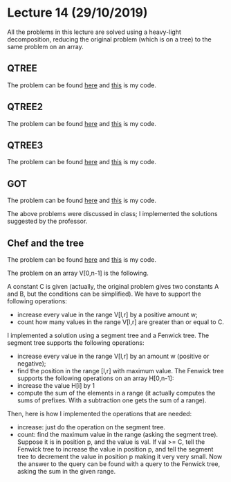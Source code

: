 # Lecture 14 (29/10/2019)

All the problems in this lecture are solved using a heavy-light decomposition, 
reducing the original problem (which is on a tree) to the same problem on an array.

## QTREE
The problem can be found [here](https://www.spoj.com/problems/QTREE/)
and [this](code/qtree.cpp) is my code.


## QTREE2
The problem can be found [here](https://www.spoj.com/problems/QTREE2/)
and [this](code/qtree2.cpp) is my code.


## QTREE3
The problem can be found [here](https://www.spoj.com/problems/QTREE3/)
and [this](code/qtree3.cpp) is my code.


## GOT
The problem can be found [here](https://www.spoj.com/problems/GOT/)
and [this](code/got.cpp) is my code.

The above problems were discussed in class; I implemented the solutions suggested by the professor.


## Chef and the tree
The problem can be found [here](https://www.codechef.com/problems/CHEFTREE)
and [this](code/cheftree.cpp) is my code.

The problem on an array V[0,n-1] is the following.

A constant C is given (actually, the original problem gives two constants A and B, but the conditions can be simplified).
We have to support the following operations:
 - increase every value in the range V[l,r] by a positive amount w;
 - count how many values in the range V[l,r] are greater than or equal to C.

I implemented a solution using a segment tree and a Fenwick tree.
The segment tree supports the following operations:
 - increase every value in the range V[l,r] by an amount w (positive or negative);
 - find the position in the range [l,r] with maximum value.
The Fenwick tree supports the following operations on an array H[0,n-1]:
 - increase the value H[i] by 1
 - compute the sum of the elements in a range (it actually computes the sums of prefixes. With a subtraction one gets the sum of a range).

Then, here is how I implemented the operations that are needed:
 - increase: just do the operation on the segment tree.
 - count: find the maximum value in the range (asking the segment tree). Suppose it is in position p, and the value is val.
   If val >= C, tell the Fenwick tree to increase the value in position p, and tell the segment tree to decrement the value in position p making it very very small.
   Now the answer to the query can be found with a query to the Fenwick tree, asking the sum in the given range.
